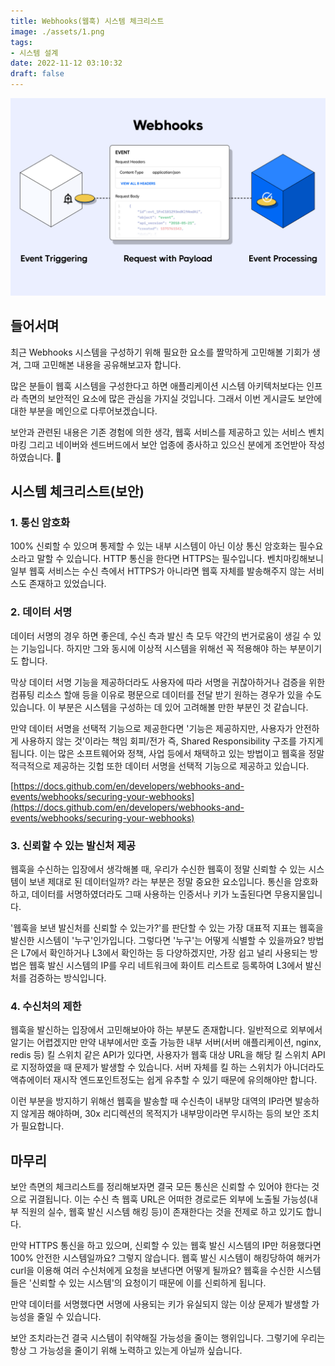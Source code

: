 ```yaml
---
title: Webhooks(웹훅) 시스템 체크리스트
image: ./assets/1.png
tags:
- 시스템 설계
date: 2022-11-12 03:10:32
draft: false
---
```


![hero](./assets/1.png)

## 들어서며

최근 Webhooks 시스템을 구성하기 위해 필요한 요소를 짤막하게 고민해볼 기회가 생겨, 그때 고민해본 내용을 공유해보고자 합니다.

많은 분들이 웹훅 시스템을 구성한다고 하면 애플리케이션 시스템 아키텍처보다는 인프라 측면의 보안적인 요소에 많은 관심을 가지실 것입니다. 그래서 이번 게시글도 보안에 대한 부분을 메인으로 다루어보겠습니다.

보안과 관련된 내용은 기존 경험에 의한 생각, 웹훅 서비스를 제공하고 있는 서비스 벤치마킹 그리고 네이버와 센드버드에서 보안 업종에 종사하고 있으신 분에게 조언받아 작성하였습니다. 🙂

## 시스템 체크리스트(보안)

### 1. 통신 암호화

100% 신뢰할 수 있으며 통제할 수 있는 내부 시스템이 아닌 이상 통신 암호화는 필수요소라고 말할 수 있습니다. HTTP 통신을 한다면 HTTPS는 필수입니다. 벤치마킹해보니 일부 웹훅 서비스는 수신 측에서 HTTPS가 아니라면 웹훅 자체를 발송해주지 않는 서비스도 존재하고 있었습니다.

### 2. 데이터 서명

데이터 서명의 경우 하면 좋은데, 수신 측과 발신 측 모두 약간의 번거로움이 생길 수 있는 기능입니다. 하지만 그와 동시에 이상적 시스템을 위해선 꼭 적용해야 하는 부분이기도 합니다.

막상 데이터 서명 기능을 제공하더라도 사용자에 따라 서명을 귀찮아하거나 검증을 위한 컴퓨팅 리소스 할애 등을 이유로 평문으로 데이터를 전달 받기 원하는 경우가 있을 수도 있습니다. 이 부분은 시스템을 구성하는 데 있어 고려해볼 만한 부분인 것 같습니다.

만약 데이터 서명을 선택적 기능으로 제공한다면 '기능은 제공하지만, 사용자가 안전하게 사용하지 않는 것'이라는 책임 회피/전가 즉, Shared Responsibility 구조를 가지게 됩니다. 이는 많은 소프트웨어와 정책, 사업 등에서 채택하고 있는 방법이고 웹훅을 정말 적극적으로 제공하는 깃헙 또한 데이터 서명을 선택적 기능으로 제공하고 있습니다.

[https://docs.github.com/en/developers/webhooks-and-events/webhooks/securing-your-webhooks](https://docs.github.com/en/developers/webhooks-and-events/webhooks/securing-your-webhooks)

### 3. 신뢰할 수 있는 발신처 제공

웹훅을 수신하는 입장에서 생각해볼 때, 우리가 수신한 웹훅이 정말 신뢰할 수 있는 시스템이 보낸 제대로 된 데이터일까? 라는 부분은 정말 중요한 요소입니다. 통신을 암호화하고, 데이터를 서명하였더라도 그때 사용하는 인증서나 키가 노출된다면 무용지물입니다.

'웹훅을 보낸 발신처를 신뢰할 수 있는가?'를 판단할 수 있는 가장 대표적 지표는 웹훅을 발신한 시스템이 '누구'인가입니다. 그렇다면 '누구'는 어떻게 식별할 수 있을까요? 방법은 L7에서 확인하거나 L3에서 확인하는 등 다양하겠지만, 가장 쉽고 널리 사용되는 방법은 웹훅 발신 시스템의 IP를 우리 네트워크에 화이트 리스트로 등록하여 L3에서 발신처를 검증하는 방식입니다.

### 4. 수신처의 제한

웹훅을 발신하는 입장에서 고민해보아야 하는 부분도 존재합니다. 일반적으로 외부에서 알기는 어렵겠지만 만약 내부에서만 호출 가능한 내부 서버(서버 애플리케이션, nginx, redis 등) 킬 스위치 같은 API가 있다면, 사용자가 웹훅 대상 URL을 해당 킬 스위치 API로 지정하였을 때 문제가 발생할 수 있습니다. 서버 자체를 킬 하는 스위치가 아니더라도 액츄에이터 재시작 엔드포인트정도는 쉽게 유추할 수 있기 때문에 유의해야만 합니다.

이런 부분을 방지하기 위해선 웹훅을 발송할 때 수신측이 내부망 대역의 IP라면 발송하지 않게끔 해야하며, 30x 리디렉션의 목적지가 내부망이라면 무시하는 등의 보안 조치가 필요합니다.

## 마무리

보안 측면의 체크리스트를 정리해보자면 결국 모든 통신은 신뢰할 수 있어야 한다는 것으로 귀결됩니다. 이는 수신 측 웹훅 URL은 어떠한 경로로든 외부에 노출될 가능성(내부 직원의 실수, 웹훅 발신 시스템 해킹 등)이 존재한다는 것을 전제로 하고 있기도 합니다.

만약 HTTPS 통신을 하고 있으며, 신뢰할 수 있는 웹훅 발신 시스템의 IP만 허용했다면 100% 안전한 시스템일까요? 그렇지 않습니다. 웹훅 발신 시스템이 해킹당하여 해커가 curl을 이용해 여러 수신처에게 요청을 보낸다면 어떻게 될까요? 웹훅을 수신한 시스템들은 '신뢰할 수 있는 시스템'의 요청이기 때문에 이를 신뢰하게 됩니다.

만약 데이터를 서명했다면 서명에 사용되는 키가 유실되지 않는 이상 문제가 발생할 가능성을 줄일 수 있습니다.

보안 조치라는건 결국 시스템이 취약해질 가능성을 줄이는 행위입니다. 그렇기에 우리는 항상 그 가능성을 줄이기 위해 노력하고 있는게 아닐까 싶습니다.